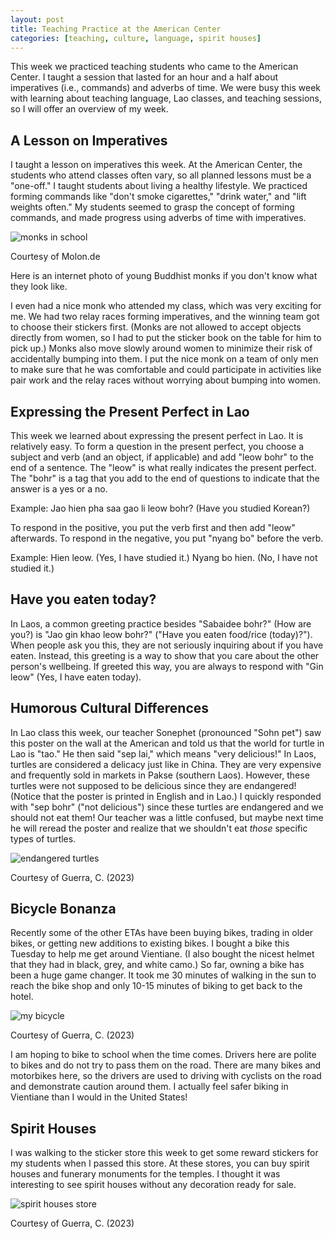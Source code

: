 ```yaml
---
layout: post
title: Teaching Practice at the American Center
categories: [teaching, culture, language, spirit houses]
---
```


This week we practiced teaching students who came to the American Center. I taught a session that lasted for an hour and a half about imperatives (i.e., commands) and adverbs of time. We were busy this week with learning about teaching language, Lao classes, and teaching sessions, so I will offer an overview of my week. 

## A Lesson on Imperatives

I taught a lesson on imperatives this week. At the American Center, the students who attend classes often vary, so all planned lessons must be a "one-off." I taught students about living a healthy lifestyle. We practiced forming commands like "don't smoke cigarettes," "drink water," and "lift weights often." My students seemed to grasp the concept of forming commands, and made progress using adverbs of time with imperatives. 

![monks in school](https://external-content.duckduckgo.com/iu/?u=https%3A%2F%2Fwww.molon.de%2Fgalleries%2FLaos%2FLuangPrabang%2FMonks%2Fimages01%2F08%2520Buddhist%2520monks%2520during%2520class.jpg&f=1&nofb=1&ipt=696547a1f15fdb55607ab197e22a60f563a55b7242fdf14e0aa3121a2c489523&ipo=images)

Courtesy of Molon.de

Here is an internet photo of young Buddhist monks if you don't know what they look like.

I even had a nice monk who attended my class, which was very exciting for me. We had two relay races forming imperatives, and the winning team got to choose their stickers first. (Monks are not allowed to accept objects directly from women, so I had to put the sticker book on the table for him to pick up.) Monks also move slowly around women to minimize their risk of accidentally bumping into them. I put the nice monk on a team of only men to make sure that he was comfortable and could participate in activities like pair work and the relay races without worrying about bumping into women.
 
## Expressing the Present Perfect in Lao

This week we learned about expressing the present perfect in Lao. It is relatively easy. To form a question in the present perfect, you choose a subject and verb (and an object, if applicable) and add "leow bohr" to the end of a sentence. The "leow" is what really indicates the present perfect. The "bohr" is a tag that you add to the end of questions to indicate that the answer is a yes or a no. 

Example: Jao hien pha saa gao li leow bohr? (Have you studied Korean?)

To respond in the positive, you put the verb first and then add "leow" afterwards. To respond in the negative, you put "nyang bo" before the verb.

Example: Hien leow. (Yes, I have studied it.)
Nyang bo hien. (No, I have not studied it.)

## Have you eaten today?

In Laos, a common greeting practice besides "Sabaidee bohr?" (How are you?) is "Jao gin khao leow bohr?" ("Have you eaten food/rice (today)?"). When people ask you this, they are not seriously inquiring about if you have eaten. Instead, this greeting is a way to show that you care about the other person's wellbeing. If greeted this way, you are always to respond with "Gin leow" (Yes, I have eaten today).

## Humorous Cultural Differences

In Lao class this week, our teacher Sonephet (pronounced "Sohn pet") saw this poster on the wall at the American and told us that the world for turtle in Lao is "tao." He then said "sep lai," which means "very delicious!" In Laos, turtles are considered a delicacy just like in China. They are very expensive and frequently sold in markets in Pakse (southern Laos). However, these turtles were not supposed to be delicious since they are endangered! (Notice that the poster is printed in English and in Lao.) I quickly responded with "sep bohr" ("not delicious") since these turtles are endangered and we should not eat them! Our teacher was a little confused, but maybe next time he will reread the poster and realize that we shouldn't eat *those* specific types of turtles.

![endangered turtles](https://lh3.googleusercontent.com/pw/AIL4fc_zL0s8Xd359QIjy6FGh5D6QKKPvAl-FnTmniik9xdNiU9T1Okesrjhkn-Y2QPN6UH_IfKAHcuNm8Coj4alifH3hnRL96b7mCbxuQTy101NG3q4X05_=w1000)

Courtesy of Guerra, C. (2023)

## Bicycle Bonanza

Recently some of the other ETAs have been buying bikes, trading in older bikes, or getting new additions to existing bikes. I bought a bike this Tuesday to help me get around Vientiane. (I also bought the nicest helmet that they had in black, grey, and white camo.) So far, owning a bike has been a huge game changer. It took me 30 minutes of walking in the sun to reach the bike shop and only 10-15 minutes of biking to get back to the hotel.

![my bicycle](https://lh3.googleusercontent.com/pw/AIL4fc_b8LmHy8nSI9XHdIb0VsSPZADsY7NdBLpMHfpNwVSNTnJaficj_F41WVYWlYjkIJQJO7IjXgom4fEg8KCB8LRcQ-5DYgM9HbOZpHmEYiJW2nxqkbgq=w1000)

Courtesy of Guerra, C. (2023)

I am hoping to bike to school when the time comes. Drivers here are polite to bikes and do not try to pass them on the road. There are many bikes and motorbikes here, so the drivers are used to driving with cyclists on the road and demonstrate caution around them. I actually feel safer biking in Vientiane than I would in the United States!

## Spirit Houses

I was walking to the sticker store this week to get some reward stickers for my students when I passed this store. At these stores, you can buy spirit houses and funerary monuments for the temples. I thought it was interesting to see spirit houses without any decoration ready for sale. 

![spirit houses store](https://lh3.googleusercontent.com/pw/AIL4fc8xbrqPq4tETS6XaWBaFcD_Zq7EqbcvZahFBzwUkXPDvALmZWQHLau8wRxlkg3ql0HyRf854JQ8vCf51lqvHEQRES7eJOEEE9TskcXB6f700pdIVOdF=w1000)

Courtesy of Guerra, C. (2023)


<!-- Hello and welcome. The only purpose of this post is to greet you when your site comes alive for the first time.  
This post will demonstrate some of the more common content & elements found in posts.  
Feel free to delete this post when you are ready to publish your first post.  

Lorem ipsum dolor sit amet, consectetur adipiscing elit. Fusce bibendum neque eget nunc mattis eu sollicitudin enim tincidunt. Vestibulum lacus tortor, ultricies id dignissim ac, bibendum in velit.

## Some great heading (h2)

Proin convallis mi ac felis pharetra aliquam. Curabitur dignissim accumsan rutrum. In arcu magna, aliquet vel pretium et, molestie et arcu.


Mauris lobortis nulla et felis ullamcorper bibendum. Phasellus et hendrerit mauris. Proin eget nibh a massa vestibulum pretium. Suspendisse eu nisl a ante aliquet bibendum quis a nunc. Praesent varius interdum vehicula. Aenean risus libero, placerat at vestibulum eget, ultricies eu enim. Praesent nulla tortor, malesuada adipiscing adipiscing sollicitudin, adipiscing eget est.

## Another great heading (h2)

Lorem ipsum dolor sit amet, consectetur adipiscing elit. Fusce bibendum neque eget nunc mattis eu sollicitudin enim tincidunt. Vestibulum lacus tortor, ultricies id dignissim ac, bibendum in velit.

### Some great subheading (h3)

Proin convallis mi ac felis pharetra aliquam. Curabitur dignissim accumsan rutrum. In arcu magna, aliquet vel pretium et, molestie et arcu. Mauris lobortis nulla et felis ullamcorper bibendum.

Phasellus et hendrerit mauris. Proin eget nibh a massa vestibulum pretium. Suspendisse eu nisl a ante aliquet bibendum quis a nunc.

### Some great subheading (h3)

Praesent varius interdum vehicula. Aenean risus libero, placerat at vestibulum eget, ultricies eu enim. Praesent nulla tortor, malesuada adipiscing adipiscing sollicitudin, adipiscing eget est.

> This quote will *change* your life. It will reveal the <i>secrets</i> of the universe, and all the wonders of humanity. Don't <em>misuse</em> it.

Lorem ipsum dolor sit amet, consectetur adipiscing elit. Fusce bibendum neque eget nunc mattis eu sollicitudin enim tincidunt.

### Some great subheading (h3)

Vestibulum lacus tortor, ultricies id dignissim ac, bibendum in velit. Proin convallis mi ac felis pharetra aliquam. Curabitur dignissim accumsan rutrum.

In arcu magna, aliquet vel pretium et, molestie et arcu. Mauris lobortis nulla et felis ullamcorper bibendum. Phasellus et hendrerit mauris.

#### You might want a sub-subheading (h4)

In arcu magna, aliquet vel pretium et, molestie et arcu. Mauris lobortis nulla et felis ullamcorper bibendum. Phasellus et hendrerit mauris.

In arcu magna, aliquet vel pretium et, molestie et arcu. Mauris lobortis nulla et felis ullamcorper bibendum. Phasellus et hendrerit mauris.

#### But it's probably overkill (h4)

In arcu magna, aliquet vel pretium et, molestie et arcu. Mauris lobortis nulla et felis ullamcorper bibendum. Phasellus et hendrerit mauris.

##### Could be a smaller sub-heading, `pacman` (h5)

In arcu magna, aliquet vel pretium et, molestie et arcu. Mauris lobortis nulla et felis ullamcorper bibendum. Phasellus et hendrerit mauris.

###### Small yet significant sub-heading  (h6)

In arcu magna, aliquet vel pretium et, molestie et arcu. Mauris lobortis nulla et felis ullamcorper bibendum. Phasellus et hendrerit mauris.

### Highlight the code please!!

{% highlight c %}
float Q_rsqrt( float number )
{
	long i;
	float x2, y;
	const float threehalfs = 1.5F;

	x2 = number * 0.5F;
	y  = number;
	i  = * ( long * ) &y;                       // evil floating point bit level hacking
	i  = 0x5f3759df - ( i >> 1 );               // what the fuck? 
	y  = * ( float * ) &i;
	y  = y * ( threehalfs - ( x2 * y * y ) );   // 1st iteration
//	y  = y * ( threehalfs - ( x2 * y * y ) );   // 2nd iteration, this can be removed

	return y;
}
{% endhighlight %}

### Oh hai, an unordered list!!

In arcu magna, aliquet vel pretium et, molestie et arcu. Mauris lobortis nulla et felis ullamcorper bibendum. Phasellus et hendrerit mauris.

- First item, yo
- Second item, dawg
- Third item, what what?!
- Fourth item, fo sheezy my neezy

### Oh hai, an ordered list!!

In arcu magna, aliquet vel pretium et, molestie et arcu. Mauris lobortis nulla et felis ullamcorper bibendum. Phasellus et hendrerit mauris.

1. First item, yo
2. Second item, dawg
3. Third item, what what?!
4. Fourth item, fo sheezy my neezy

## Headings are cool! (h2)

Proin eget nibh a massa vestibulum pretium. Suspendisse eu nisl a ante aliquet bibendum quis a nunc. Praesent varius interdum vehicula. Aenean risus libero, placerat at vestibulum eget, ultricies eu enim. Praesent nulla tortor, malesuada adipiscing adipiscing sollicitudin, adipiscing eget est.

Praesent nulla tortor, malesuada adipiscing adipiscing sollicitudin, adipiscing eget est.

Proin eget nibh a massa vestibulum pretium. Suspendisse eu nisl a ante aliquet bibendum quis a nunc.

### Tables

Title 1               | Title 2               | Title 3               | Title 4
--------------------- | --------------------- | --------------------- | ---------------------
lorem                 | lorem ipsum           | lorem ipsum dolor     | lorem ipsum dolor sit
lorem ipsum dolor sit | lorem ipsum dolor sit | lorem ipsum dolor sit | lorem ipsum dolor sit
lorem ipsum dolor sit | lorem ipsum dolor sit | lorem ipsum dolor sit | lorem ipsum dolor sit
lorem ipsum dolor sit | lorem ipsum dolor sit | lorem ipsum dolor sit | lorem ipsum dolor sit

Title 1 | Title 2 | Title 3 | Title 4
--- | --- | --- | ---
lorem | lorem ipsum | lorem ipsum dolor | lorem ipsum dolor sit
lorem ipsum dolor sit amet | lorem ipsum dolor sit amet consectetur | lorem ipsum dolor sit amet | lorem ipsum dolor sit
lorem ipsum dolor | lorem ipsum | lorem | lorem ipsum
lorem ipsum dolor | lorem ipsum dolor sit | lorem ipsum dolor sit amet | lorem ipsum dolor sit amet consectetur -->
